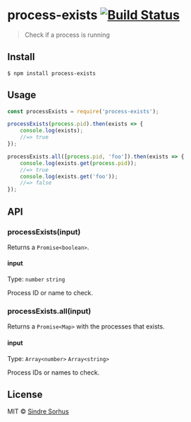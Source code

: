 # process-exists [![Build Status](https://travis-ci.org/sindresorhus/process-exists.svg?branch=master)](https://travis-ci.org/sindresorhus/process-exists)

> Check if a process is running


## Install

```
$ npm install process-exists
```


## Usage

```js
const processExists = require('process-exists');

processExists(process.pid).then(exists => {
	console.log(exists);
	//=> true
});

processExists.all([process.pid, 'foo']).then(exists => {
	console.log(exists.get(process.pid));
	//=> true
	console.log(exists.get('foo'));
	//=> false
});
```


## API

### processExists(input)

Returns a `Promise<boolean>`.

#### input

Type: `number` `string`

Process ID or name to check.

### processExists.all(input)

Returns a `Promise<Map>` with the processes that exists.

#### input

Type: `Array<number>` `Array<string>`

Process IDs or names to check.


## License

MIT © [Sindre Sorhus](https://sindresorhus.com)
